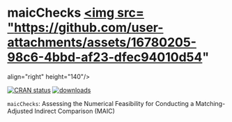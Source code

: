 # maicChecks <a href="https://github.com/clyau/maicChecks"><img src= "https://github.com/user-attachments/assets/16780205-98c6-4bbd-af23-dfec94010d54" 
align="right" height="140"/></a>

<!-- badges: start -->

[![CRAN status](https://badges.cranchecks.info/flavor/release/maicChecks.svg)](https://cran.r-project.org/web/checks/check_results_maicChecks.html) [![downloads](https://cranlogs.r-pkg.org/badges/maicChecks)](https://www.rdocumentation.org/trends)

<!-- badges: end -->

`maicChecks`: Assessing the Numerical Feasibility for Conducting a Matching-Adjusted Indirect Comparison (MAIC)
